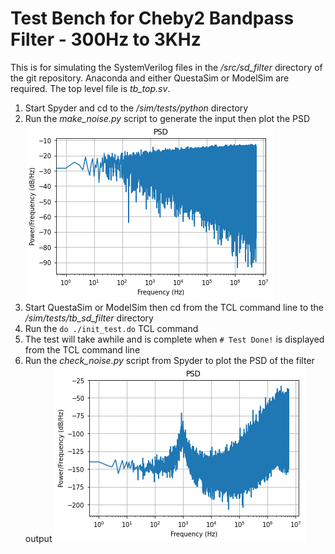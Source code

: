 # Test Bench for Cheby2 Bandpass Filter - 300Hz to 3KHz

This is for simulating the SystemVerilog files in the */src/sd_filter* directory of the git repository. Anaconda and either QuestaSim or ModelSim are required. The top level file is *tb_top.sv*.

1. Start Spyder and cd to the */sim/tests/python* directory
2. Run the *make_noise.py* script to generate the input then plot the PSD
![Node](noise_input_psd.png)
3. Start QuestaSim or ModelSim then cd from the TCL command line to the */sim/tests/tb_sd_filter* directory
4. Run the `do ./init_test.do` TCL command
5. The test will take awhile and is complete when `# Test Done!` is displayed from the TCL command line
6. Run the *check_noise.py* script from Spyder to plot the PSD of the filter output
![Node](noise_output_psd.png)


